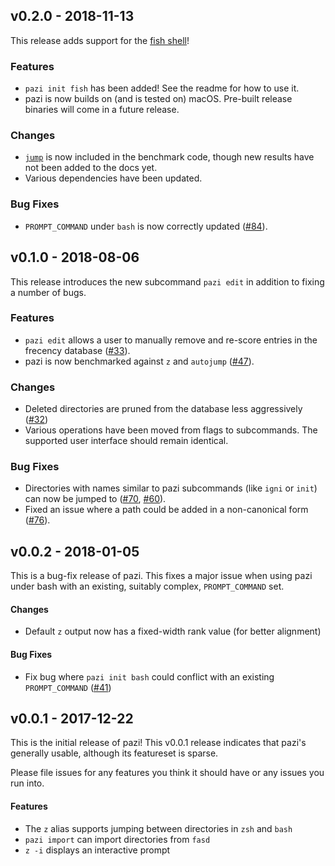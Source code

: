 ## v0.2.0 - 2018-11-13

This release adds support for the [fish shell](https://fishshell.com/)!

### Features

* `pazi init fish` has been added! See the readme for how to use it.
* pazi is now builds on (and is tested on) macOS. Pre-built release binaries will come in a future release.

### Changes

* [`jump`](https://github.com/gsamokovarov/jump) is now  included in the benchmark code, though new results have not been added to the docs yet.
* Various dependencies have been updated.

### Bug Fixes

* `PROMPT_COMMAND` under `bash` is now correctly updated ([#84](https://github.com/euank/pazi/pull/84)).

## v0.1.0 - 2018-08-06

This release introduces the new subcommand `pazi edit` in addition to fixing a number of bugs.

### Features

* `pazi edit` allows a user to manually remove and re-score entries in the frecency database ([#33](https://github.com/euank/pazi/issues/33)).
* pazi is now benchmarked against `z` and `autojump` ([#47](https://github.com/euank/pazi/issues/47)).

### Changes

* Deleted directories are pruned from the database less aggressively ([#32](https://github.com/euank/pazi/issues/32))
* Various operations have been moved from flags to subcommands. The supported user interface should remain identical.

### Bug Fixes

* Directories with names similar to pazi subcommands (like `igni` or `init`) can now be jumped to ([#70](https://github.com/euank/pazi/issues/70), [#60](https://github.com/euank/pazi/issues/60)).
* Fixed an issue where a path could be added in a non-canonical form ([#76](https://github.com/euank/pazi/issues/76)).


## v0.0.2 - 2018-01-05

This is a bug-fix release of pazi. This fixes a major issue when using pazi
under bash with an existing, suitably complex, `PROMPT_COMMAND` set.

#### Changes
* Default `z` output now has a fixed-width rank value (for better alignment)

#### Bug Fixes
* Fix bug where `pazi init bash` could conflict with an existing `PROMPT_COMMAND` ([#41](https://github.com/euank/pazi/issues/41))

## v0.0.1 - 2017-12-22

This is the initial release of pazi! This v0.0.1 release indicates that pazi's
generally usable, although its featureset is sparse.

Please file issues for any features you think it should have or any issues you run into.

#### Features
* The `z` alias supports jumping between directories in `zsh` and `bash`
* `pazi import` can import directories from `fasd`
* `z -i` displays an interactive prompt
